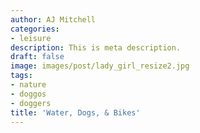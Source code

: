 ```yaml
---
author: AJ Mitchell
categories:
- leisure
description: This is meta description.
draft: false
image: images/post/lady_girl_resize2.jpg
tags:
- nature
- doggos
- doggers
title: 'Water, Dogs, & Bikes'
---
```




